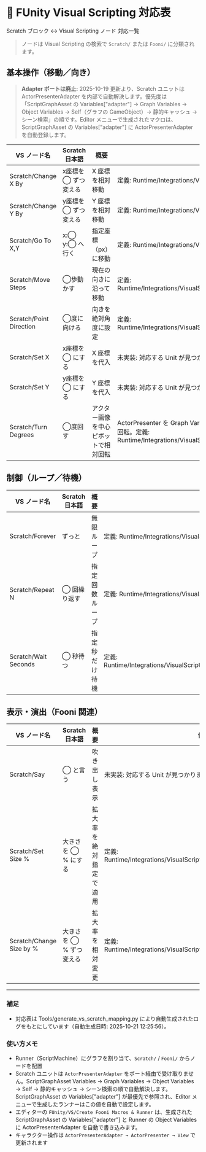 # 🧩 FUnity Visual Scripting 対応表
Scratch ブロック ↔ Visual Scripting ノード 対応一覧

> ノードは Visual Scripting の検索で `Scratch/` または `Fooni/` に分類されます。

## 基本操作（移動／向き）

> **Adapter ポートは廃止:** 2025-10-19 更新より、Scratch ユニットは ActorPresenterAdapter を内部で自動解決します。優先度は「ScriptGraphAsset の Variables["adapter"] → Graph Variables → Object Variables → Self（グラフの GameObject）→ 静的キャッシュ → シーン検索」の順です。Editor メニューで生成されたマクロは、ScriptGraphAsset の Variables["adapter"] に ActorPresenterAdapter を自動登録します。

| VS ノード名 | Scratch 日本語 | 概要 | 備考 |
|---|---|---|---|
| Scratch/Change X By | x座標を ◯ ずつ変える | X 座標を相対移動 | 定義: Runtime/Integrations/VisualScripting/Units/ScratchUnits/PositionUnits.cs |
| Scratch/Change Y By | y座標を ◯ ずつ変える | Y 座標を相対移動 | 定義: Runtime/Integrations/VisualScripting/Units/ScratchUnits/PositionUnits.cs |
| Scratch/Go To X,Y | x:◯ y:◯ へ行く | 指定座標（px）に移動 | 定義: Runtime/Integrations/VisualScripting/Units/ScratchUnits/PositionUnits.cs |
| Scratch/Move Steps | ◯歩動かす | 現在の向きに沿って移動 | 定義: Runtime/Integrations/VisualScripting/Units/ScratchUnits/MoveStepsUnit.cs |
| Scratch/Point Direction | ◯度に向ける | 向きを絶対角度に設定 | 定義: Runtime/Integrations/VisualScripting/Units/ScratchUnits/TurnAndPointUnits.cs |
| Scratch/Set X | x座標を ◯ にする | X 座標を代入 | 未実装: 対応する Unit が見つかりません |
| Scratch/Set Y | y座標を ◯ にする | Y 座標を代入 | 未実装: 対応する Unit が見つかりません |
| Scratch/Turn Degrees | ◯度回す | アクター画像を中心ピボットで相対回転 | ActorPresenter を Graph Variables("presenter") に自動登録し、自分の UI のみ回転。定義: Runtime/Integrations/VisualScripting/Units/ScratchUnits/TurnAndPointUnits.cs |

## 制御（ループ／待機）

| VS ノード名 | Scratch 日本語 | 概要 | 備考 |
|---|---|---|---|
| Scratch/Forever | ずっと | 無限ループ | 定義: Runtime/Integrations/VisualScripting/Units/ScratchUnits/LoopUnits.cs |
| Scratch/Repeat N | ◯ 回繰り返す | 指定回数ループ | 定義: Runtime/Integrations/VisualScripting/Units/ScratchUnits/LoopUnits.cs |
| Scratch/Wait Seconds | ◯ 秒待つ | 指定秒だけ待機 | 定義: Runtime/Integrations/VisualScripting/Units/ScratchUnits/WaitSecondsUnit.cs |

## 表示・演出（Fooni 関連）

| VS ノード名 | Scratch 日本語 | 概要 | 備考 |
|---|---|---|---|
| Scratch/Say | ◯ と言う | 吹き出し表示 | 未実装: 対応する Unit が見つかりません |
| Scratch/Set Size % | 大きさを ◯ % にする | 拡大率を絶対指定で適用 | 定義: Runtime/Integrations/VisualScripting/Units/ScratchUnits/SizeUnits.cs |
| Scratch/Change Size by % | 大きさを ◯ % ずつ変える | 拡大率を相対変更 | 定義: Runtime/Integrations/VisualScripting/Units/ScratchUnits/SizeUnits.cs |

---
### 補足
- 対応表は Tools/generate_vs_scratch_mapping.py により自動生成されたログをもとにしています（自動生成日時: 2025-10-21 12:25:56）。

### 使い方メモ
- Runner（ScriptMachine）にグラフを割り当て、`Scratch/` / `Fooni/` からノードを配置
- Scratch ユニットは `ActorPresenterAdapter` をポート経由で受け取りません。ScriptGraphAsset Variables → Graph Variables → Object Variables → Self → 静的キャッシュ → シーン検索の順で自動解決します。ScriptGraphAsset の Variables["adapter"] が最優先で参照され、Editor メニューで生成したランナーはこの値を自動で設定します。
- エディターの `FUnity/VS/Create Fooni Macros & Runner` は、生成された ScriptGraphAsset の Variables["adapter"] と Runner の Object Variables に ActorPresenterAdapter を自動で書き込みます。
- キャラクター操作は `ActorPresenterAdapter → ActorPresenter → View` で更新されます
